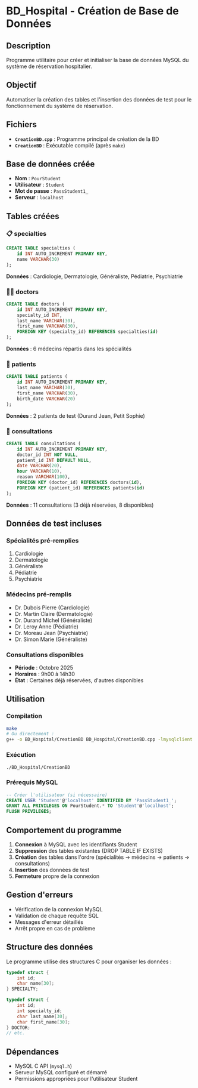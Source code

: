 # BD_Hospital - Création de Base de Données

## Description
Programme utilitaire pour créer et initialiser la base de données MySQL du système de réservation hospitalier.

## Objectif
Automatiser la création des tables et l'insertion des données de test pour le fonctionnement du système de réservation.

## Fichiers
- **`CreationBD.cpp`** : Programme principal de création de la BD
- **`CreationBD`** : Exécutable compilé (après `make`)

## Base de données créée
- **Nom** : `PourStudent`
- **Utilisateur** : `Student` 
- **Mot de passe** : `PassStudent1_`
- **Serveur** : `localhost`

## Tables créées

### 📋 specialties
```sql
CREATE TABLE specialties (
    id INT AUTO_INCREMENT PRIMARY KEY,
    name VARCHAR(30)
);
```
**Données** : Cardiologie, Dermatologie, Généraliste, Pédiatrie, Psychiatrie

### 👨‍⚕️ doctors  
```sql
CREATE TABLE doctors (
    id INT AUTO_INCREMENT PRIMARY KEY,
    specialty_id INT,
    last_name VARCHAR(30),
    first_name VARCHAR(30),
    FOREIGN KEY (specialty_id) REFERENCES specialties(id)
);
```
**Données** : 6 médecins répartis dans les spécialités

### 👥 patients
```sql  
CREATE TABLE patients (
    id INT AUTO_INCREMENT PRIMARY KEY,
    last_name VARCHAR(30),
    first_name VARCHAR(30),
    birth_date VARCHAR(20)
);
```
**Données** : 2 patients de test (Durand Jean, Petit Sophie)

### 📅 consultations
```sql
CREATE TABLE consultations (
    id INT AUTO_INCREMENT PRIMARY KEY,
    doctor_id INT NOT NULL,
    patient_id INT DEFAULT NULL,
    date VARCHAR(20),
    hour VARCHAR(10),
    reason VARCHAR(100),
    FOREIGN KEY (doctor_id) REFERENCES doctors(id),
    FOREIGN KEY (patient_id) REFERENCES patients(id)
);
```
**Données** : 11 consultations (3 déjà réservées, 8 disponibles)

## Données de test incluses

### Spécialités pré-remplies
1. Cardiologie
2. Dermatologie  
3. Généraliste
4. Pédiatrie
5. Psychiatrie

### Médecins pré-remplis
- Dr. Dubois Pierre (Cardiologie)
- Dr. Martin Claire (Dermatologie)
- Dr. Durand Michel (Généraliste)
- Dr. Leroy Anne (Pédiatrie)
- Dr. Moreau Jean (Psychiatrie)
- Dr. Simon Marie (Généraliste)

### Consultations disponibles
- **Période** : Octobre 2025
- **Horaires** : 9h00 à 14h30
- **État** : Certaines déjà réservées, d'autres disponibles

## Utilisation

### Compilation
```bash
make
# Ou directement :
g++ -o BD_Hospital/CreationBD BD_Hospital/CreationBD.cpp -lmysqlclient
```

### Exécution
```bash
./BD_Hospital/CreationBD
```

### Prérequis MySQL
```sql
-- Créer l'utilisateur (si nécessaire)
CREATE USER 'Student'@'localhost' IDENTIFIED BY 'PassStudent1_';
GRANT ALL PRIVILEGES ON PourStudent.* TO 'Student'@'localhost';
FLUSH PRIVILEGES;
```

## Comportement du programme
1. **Connexion** à MySQL avec les identifiants Student
2. **Suppression** des tables existantes (DROP TABLE IF EXISTS)
3. **Création** des tables dans l'ordre (spécialités → médecins → patients → consultations)
4. **Insertion** des données de test
5. **Fermeture** propre de la connexion

## Gestion d'erreurs
- Vérification de la connexion MySQL
- Validation de chaque requête SQL
- Messages d'erreur détaillés
- Arrêt propre en cas de problème

## Structure des données
Le programme utilise des structures C pour organiser les données :
```c
typedef struct {
    int id;
    char name[30];
} SPECIALTY;

typedef struct {
    int id;
    int specialty_id;
    char last_name[30];
    char first_name[30];
} DOCTOR;
// etc.
```

## Dépendances
- MySQL C API (`mysql.h`)
- Serveur MySQL configuré et démarré
- Permissions appropriées pour l'utilisateur Student